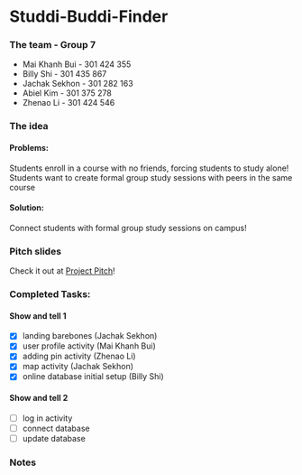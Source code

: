 # Studdi-Buddi-Finder

### The team - Group 7
- Mai Khanh Bui - 301 424 355
- Billy Shi - 301 435 867
- Jachak Sekhon - 301 282 163
- Abiel Kim - 301 375 278
- Zhenao Li - 301 424 546

### The idea 
#### Problems: 
Students enroll in a course with no friends, forcing students to study alone! 
Students want to create formal group study sessions with peers in the same course 

#### Solution: 
Connect students with formal group study sessions on campus!

### Pitch slides
Check it out at [Project Pitch](https://youtu.be/mcLWXShvOro)!

### Completed Tasks:
#### Show and tell 1
- [x] landing barebones (Jachak Sekhon)
- [x] user profile activity (Mai Khanh Bui)
- [x] adding pin activity (Zhenao Li)
- [x] map activity (Jachak Sekhon)
- [x] online database initial setup (Billy Shi)

#### Show and tell 2
- [ ] log in activity
- [ ] connect database
- [ ] update database

### Notes
